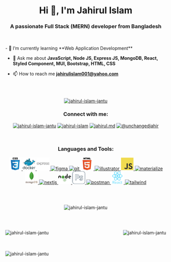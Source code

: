 <h1 align="center">Hi 👋, I'm Jahirul Islam</h1>
<h3 align="center">A passionate Full Stack (MERN) developer from Bangladesh</h3>
<br> <br>
- 🌱 I’m currently learning **Web Application Development**

- 💬 Ask me about **JavaScript, Node JS, Express JS, MongoDB, React, Styled Component, MUI, Bootstrap, HTML, CSS**

- 📫 How to reach me **jahirulislam001@yahoo.com**

  <br> <br>
<p align="center" > <a href="https://github.com/ryo-ma/github-profile-trophy"><img src="https://github-profile-trophy.vercel.app/?username=jahirul-islam-jantu" alt="jahirul-islam-jantu" /></a> </p>




<h3 align="center">Connect with me:</h3>
<p align="center">
<a href="https://linkedin.com/in/jahirul-islam-jantu" target="blank"><img align="center" src="https://raw.githubusercontent.com/rahuldkjain/github-profile-readme-generator/master/src/images/icons/Social/linked-in-alt.svg" alt="jahirul-islam-jantu" height="30" width="40" /></a>
<a href="https://stackoverflow.com/users/jahirul-islam" target="blank"><img align="center" src="https://raw.githubusercontent.com/rahuldkjain/github-profile-readme-generator/master/src/images/icons/Social/stack-overflow.svg" alt="jahirul-islam" height="30" width="40" /></a>
<a href="https://fb.com/jahirul.md" target="blank"><img align="center" src="https://raw.githubusercontent.com/rahuldkjain/github-profile-readme-generator/master/src/images/icons/Social/facebook.svg" alt="jahirul.md" height="30" width="40" /></a>
<a href="https://instagram.com/unchangedjahir" target="blank"><img align="center" src="https://raw.githubusercontent.com/rahuldkjain/github-profile-readme-generator/master/src/images/icons/Social/instagram.svg" alt="@unchangedjahir" height="30" width="40" /></a>
</p>
<br>

<h3 align="center">Languages and Tools:</h3>
<p align="center"> <a href="https://www.w3schools.com/css/" target="_blank" rel="noreferrer"> <img src="https://raw.githubusercontent.com/devicons/devicon/master/icons/css3/css3-original-wordmark.svg" alt="css3" width="40" height="40" /> </a>  <a href="https://www.docker.com/" target="_blank" rel="noreferrer"> <img src="https://raw.githubusercontent.com/devicons/devicon/master/icons/docker/docker-original-wordmark.svg" alt="docker" width="40" height="40"/> </a> <a href="https://expressjs.com" target="_blank" rel="noreferrer"> <img src="https://raw.githubusercontent.com/devicons/devicon/master/icons/express/express-original-wordmark.svg" alt="express" width="40" height="40"/> </a> <a href="https://www.figma.com/" target="_blank" rel="noreferrer"> <img src="https://www.vectorlogo.zone/logos/figma/figma-icon.svg" alt="figma" width="40" height="40"/> </a> <a href="https://git-scm.com/" target="_blank" rel="noreferrer"> <img src="https://www.vectorlogo.zone/logos/git-scm/git-scm-icon.svg" alt="git" width="40" height="40"/> </a> <a href="https://www.w3.org/html/" target="_blank" rel="noreferrer"> <img src="https://raw.githubusercontent.com/devicons/devicon/master/icons/html5/html5-original-wordmark.svg" alt="html5" width="40" height="40"/> </a> <a href="https://www.adobe.com/in/products/illustrator.html" target="_blank" rel="noreferrer"> <img src="https://www.vectorlogo.zone/logos/adobe_illustrator/adobe_illustrator-icon.svg" alt="illustrator" width="40" height="40"/> </a> <a href="https://developer.mozilla.org/en-US/docs/Web/JavaScript" target="_blank" rel="noreferrer"> <img src="https://raw.githubusercontent.com/devicons/devicon/master/icons/javascript/javascript-original.svg" alt="javascript" width="40" height="40"/> </a> <a href="https://materializecss.com/" target="_blank" rel="noreferrer"> <img src="https://raw.githubusercontent.com/prplx/svg-logos/5585531d45d294869c4eaab4d7cf2e9c167710a9/svg/materialize.svg" alt="materialize" width="40" height="40"/> </a> <a href="https://www.mongodb.com/" target="_blank" rel="noreferrer"> <img src="https://raw.githubusercontent.com/devicons/devicon/master/icons/mongodb/mongodb-original-wordmark.svg" alt="mongodb" width="40" height="40"/> </a> <a href="https://nextjs.org/" target="_blank" rel="noreferrer"> <img src="https://cdn.worldvectorlogo.com/logos/nextjs-2.svg" alt="nextjs" width="40" height="40"/> </a> <a href="https://nodejs.org" target="_blank" rel="noreferrer"> <img src="https://raw.githubusercontent.com/devicons/devicon/master/icons/nodejs/nodejs-original-wordmark.svg" alt="nodejs" width="40" height="40"/> </a> <a href="https://www.photoshop.com/en" target="_blank" rel="noreferrer"> <img src="https://raw.githubusercontent.com/devicons/devicon/master/icons/photoshop/photoshop-line.svg" alt="photoshop" width="40" height="40"/> </a> <a href="https://postman.com" target="_blank" rel="noreferrer"> <img src="https://www.vectorlogo.zone/logos/getpostman/getpostman-icon.svg" alt="postman" width="40" height="40"/> </a> <a href="https://reactjs.org/" target="_blank" rel="noreferrer"> <img src="https://raw.githubusercontent.com/devicons/devicon/master/icons/react/react-original-wordmark.svg" alt="react" width="40" height="40"/> </a> <a href="https://tailwindcss.com/" target="_blank" rel="noreferrer"> <img src="https://www.vectorlogo.zone/logos/tailwindcss/tailwindcss-icon.svg" alt="tailwind" width="40" height="40"/> </a> </p>

<br> <br>

<p align="center"> <img src="https://komarev.com/ghpvc/?username=jahirul-islam-jantu&label=Profile%20views&color=0e75b6&style=flat" alt="jahirul-islam-jantu" /> </p>

<br> <br>



<p><img align="left" src="https://github-readme-streak-stats.herokuapp.com/?user=jahirul-islam-jantu&" alt="jahirul-islam-jantu" /></p>
<p><img align="right" src="https://github-readme-stats.vercel.app/api?username=jahirul-islam-jantu&show_icons=true&locale=en" alt="jahirul-islam-jantu" /></p>

<br> <br> <br>



<p><img align="center" src="https://github-readme-stats.vercel.app/api/top-langs?username=jahirul-islam-jantu&show_icons=true&locale=en&layout=compact" alt="jahirul-islam-jantu" /></p>


<!---
Jahirul-Islam-Jantu/Jahirul-Islam-Jantu is a ✨ special ✨ repository because its `README.md` (this file) appears on your GitHub profile.
You can click the Preview link to take a look at your changes.
--->
